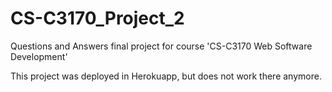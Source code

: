 # CS-C3170_Project_2
Questions and Answers final project for course 'CS-C3170 Web Software Development'

This project was deployed in Herokuapp, but does not work there anymore.

